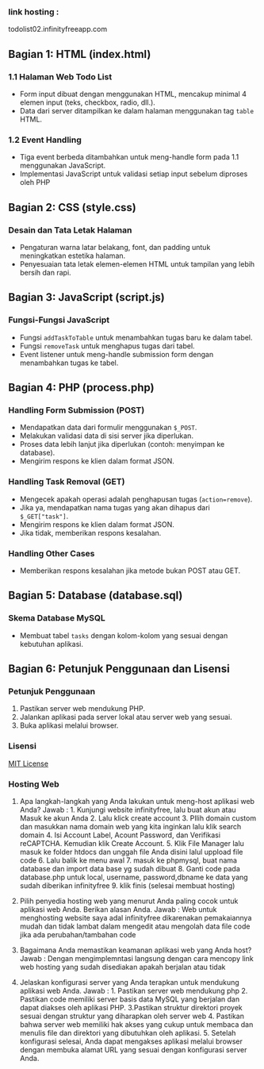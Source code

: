 ### link hosting :
todolist02.infinityfreeapp.com


## Bagian 1: HTML (index.html)

### 1.1 Halaman Web Todo List
- Form input dibuat dengan menggunakan HTML, mencakup minimal 4 elemen input (teks, checkbox, radio, dll.).
- Data dari server ditampilkan ke dalam halaman menggunakan tag `table` HTML.

### 1.2 Event Handling
- Tiga event berbeda ditambahkan untuk meng-handle form pada 1.1 menggunakan JavaScript.
- Implementasi JavaScript untuk validasi setiap input sebelum diproses oleh PHP

## Bagian 2: CSS (style.css)

### Desain dan Tata Letak Halaman
- Pengaturan warna latar belakang, font, dan padding untuk meningkatkan estetika halaman.
- Penyesuaian tata letak elemen-elemen HTML untuk tampilan yang lebih bersih dan rapi.

## Bagian 3: JavaScript (script.js)

### Fungsi-Fungsi JavaScript
- Fungsi `addTaskToTable` untuk menambahkan tugas baru ke dalam tabel.
- Fungsi `removeTask` untuk menghapus tugas dari tabel.
- Event listener untuk meng-handle submission form dengan menambahkan tugas ke tabel.

## Bagian 4: PHP (process.php)

### Handling Form Submission (POST)
- Mendapatkan data dari formulir menggunakan `$_POST`.
- Melakukan validasi data di sisi server jika diperlukan.
- Proses data lebih lanjut jika diperlukan (contoh: menyimpan ke database).
- Mengirim respons ke klien dalam format JSON.

### Handling Task Removal (GET)
- Mengecek apakah operasi adalah penghapusan tugas (`action=remove`).
- Jika ya, mendapatkan nama tugas yang akan dihapus dari `$_GET["task"]`.
- Mengirim respons ke klien dalam format JSON.
- Jika tidak, memberikan respons kesalahan.

### Handling Other Cases
- Memberikan respons kesalahan jika metode bukan POST atau GET.


## Bagian 5: Database (database.sql)

### Skema Database MySQL
- Membuat tabel `tasks` dengan kolom-kolom yang sesuai dengan kebutuhan aplikasi.

## Bagian 6: Petunjuk Penggunaan dan Lisensi

### Petunjuk Penggunaan
1. Pastikan server web mendukung PHP.
2. Jalankan aplikasi pada server lokal atau server web yang sesuai.
3. Buka aplikasi melalui browser.

### Lisensi
[MIT License](LICENSE)


### Hosting Web
1.  Apa langkah-langkah yang Anda lakukan untuk meng-host aplikasi web Anda?
   Jawab : 1. Kunjungi website infinityfree, lalu buat akun atau Masuk ke akun Anda
          2. Lalu klick create account
          3. PIlih domain custom dan masukkan nama domain web yang kita inginkan lalu klik                   search domain
          4. Isi Account Label, Acount Password, dan Verifikasi reCAPTCHA. Kemudian klik Create              Account.
          5.  Klik File Manager lalu masuk ke folder htdocs dan unggah file Anda disini lalul                uppload file code 
          6. Lalu balik ke menu awal
          7. masuk ke phpmysql, buat nama database dan import data base yg sudah dibuat
          8. Ganti code pada database.php untuk local, username, password,dbname ke data yang                 sudah diberikan infinityfree
          9. klik finis (selesai membuat hosting)
    
2.   Pilih penyedia hosting web yang menurut Anda paling cocok untuk aplikasi web Anda. Berikan alasan Anda.
   Jawab : Web untuk menghosting website saya adal infinityfree dikarenakan pemakaiannya mudah           dan tidak lambat dalam mengedit atau mengolah data file code jika ada perubahan/tambahan code
3. Bagaimana Anda memastikan keamanan aplikasi web yang Anda host?
   Jawab : Dengan mengimplemntasi langsung dengan cara mencopy link web hosting yang sudah     disediakan apakah berjalan atau tidak 
4. Jelaskan konfigurasi server yang Anda terapkan untuk mendukung aplikasi web Anda.
   Jawab : 1. Pastikan server web mendukung php
           2. Pastikan code memiliki server basis data MySQL yang berjalan dan dapat diakses                  oleh aplikasi PHP.
           3.Pastikan struktur direktori proyek sesuai dengan struktur yang diharapkan oleh                  server web
         4. Pastikan bahwa server web memiliki hak akses yang cukup untuk membaca dan menulis               file dan direktori yang dibutuhkan oleh aplikasi.
         5. Setelah konfigurasi selesai, Anda dapat mengakses aplikasi melalui browser dengan               membuka alamat URL yang sesuai dengan konfigurasi server Anda.
   




